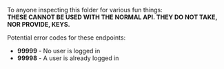 To anyone inspecting this folder for various fun things:  
**THESE CANNOT BE USED WITH THE NORMAL API.  THEY DO NOT TAKE, NOR PROVIDE, KEYS.**


Potential error codes for these endpoints:
- **99999** - No user is logged in
- **99998** - A user is already logged in

